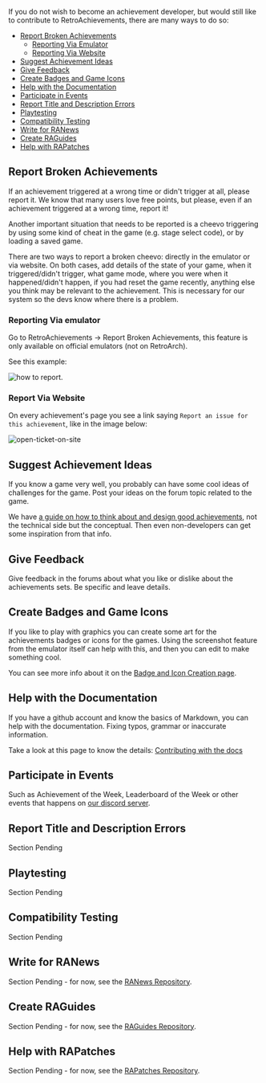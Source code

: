 If you do not wish to become an achievement developer, but would still like to contribute to RetroAchievements, there are many ways to do so:

- [Report Broken Achievements](#report-broken-achievements)
  - [Reporting Via Emulator](#reporting-via-emulator)
  - [Reporting Via Website](#reporting-via-website)
- [Suggest Achievement Ideas](#suggest-achievement-ideas)
- [Give Feedback](#give-feedback)
- [Create Badges and Game Icons](#create-badges-and-game-icons)
- [Help with the Documentation](#help-with-the-documentation)
- [Participate in Events](#participate-in-events)
- [Report Title and Description Errors](#report-title-and-description-errors)
- [Playtesting](#playtesting)
- [Compatibility Testing](#compatibility-testing)
- [Write for RANews](#write-for-ranews)
- [Create RAGuides](#create-raguides)
- [Help with RAPatches](#help-with-rapatches)

## Report Broken Achievements

If an achievement triggered at a wrong time or didn't trigger at all, please report it. We know that many users love free points, but please, even if an achievement triggered at a wrong time, report it!

Another important situation that needs to be reported is a cheevo triggering by using some kind of cheat in the game (e.g. stage select code), or by loading a saved game.

There are two ways to report a broken cheevo: directly in the emulator or via website. On both cases, add details of the state of your game, when it triggered/didn't trigger, what game mode, where you were when it happened/didn't happen, if you had reset the game recently, anything else you think may be relevant to the achievement. This is necessary for our system so the devs know where there is a problem.

### Reporting Via emulator

Go to RetroAchievements -> Report Broken Achievements, this feature is only available on official emulators (not on RetroArch).

See this example:

![how to report](https://media.giphy.com/media/5R2Pn8983YVpcmGWgk/giphy.gif).

### Report Via Website

On every achievement's page you see a link saying `Report an issue for this achievement`, like in the image below:

![open-ticket-on-site](https://user-images.githubusercontent.com/8508804/38785449-9c8abffc-40f6-11e8-8d9b-d9bac5b0d5d4.png)

## Suggest Achievement Ideas

If you know a game very well, you probably can have some cool ideas of challenges for the game. Post your ideas on the forum topic related to the game.

We have [a guide on how to think about and design good achievements](Achievement-Design), not the technical side but the conceptual. Then even non-developers can get some inspiration from that info.

## Give Feedback

Give feedback in the forums about what you like or dislike about the achievements sets. Be specific and leave details.

## Create Badges and Game Icons

If you like to play with graphics you can create some art for the achievements badges or icons for the games. Using the screenshot feature from the emulator itself can help with this, and then you can edit to make something cool.

You can see more info about it on the [Badge and Icon Creation page](Badge-and-Icon-Creation).

## Help with the Documentation

If you have a github account and know the basics of Markdown, you can help with the documentation. Fixing typos, grammar or inaccurate information.

Take a look at this page to know the details: [Contributing with the docs](Contributing-with-the-docs)

## Participate in Events

Such as Achievement of the Week, Leaderboard of the Week or other events that happens on [our discord server](https://discord.gg/dq2E4hE).

## Report Title and Description Errors

Section Pending

## Playtesting

Section Pending

## Compatibility Testing

Section Pending

## Write for RANews

Section Pending - for now, see the [RANews Repository](https://github.com/RetroAchievements/RANews).

## Create RAGuides

Section Pending - for now, see the [RAGuides Repository](https://github.com/RetroAchievements/guides).

## Help with RAPatches

Section Pending - for now, see the [RAPatches Repository](https://github.com/RetroAchievements/RAPatches).
